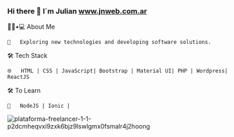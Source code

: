 ### Hi there 👋 I´m Julian  www.jnweb.com.ar


👨🏻•💻 About Me

    🤔   Exploring new technologies and developing software solutions.

🛠 Tech Stack

 
    🌐   HTML | CSS | JavaScript| Bootstrap | Material UI| PHP | Wordpress| ReactJS

🛠 To Learn

    🔧   NodeJS | Ionic |  
    
   

![plataforma-freelancer-1-1-p2dcmheqvxi9zxk6bjz9lswlgmx0fsmalr4j2hoong](https://user-images.githubusercontent.com/69222010/110726299-edb68880-81f7-11eb-8e42-1e3b304ef651.png)

